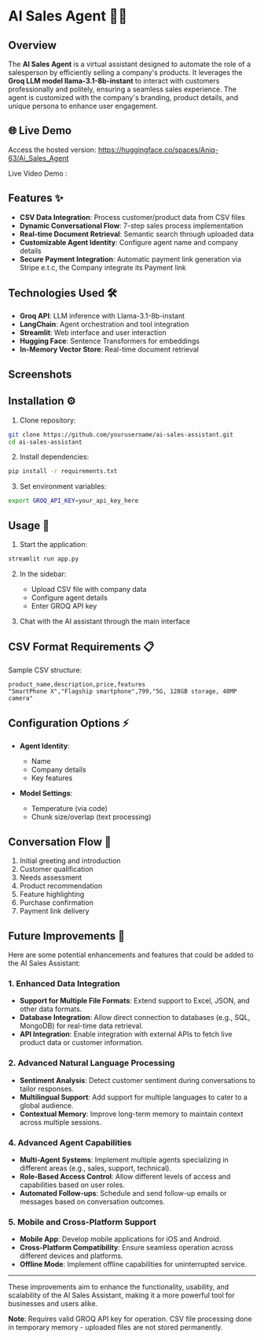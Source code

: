 # AI Sales Agent 🤖💼

## Overview
The **AI Sales Agent** is a virtual assistant designed to automate the role of a salesperson by efficiently selling a company's products. It leverages the **Groq LLM model llama-3.1-8b-instant** to interact with customers professionally and politely, ensuring a seamless sales experience. The agent is customized with the company's branding, product details, and unique persona to enhance user engagement.

## 🌐 Live Demo  
Access the hosted version: https://huggingface.co/spaces/Aniq-63/Ai_Sales_Agent

Live Video Demo : 


## Features ✨

- **CSV Data Integration**: Process customer/product data from CSV files
- **Dynamic Conversational Flow**: 7-step sales process implementation
- **Real-time Document Retrieval**: Semantic search through uploaded data
- **Customizable Agent Identity**: Configure agent name and company details
- **Secure Payment Integration**: Automatic payment link generation via Stripe e.t.c, the Company integrate its Payment link

## Technologies Used 🛠️

- **Groq API**: LLM inference with Llama-3.1-8b-instant
- **LangChain**: Agent orchestration and tool integration
- **Streamlit**: Web interface and user interaction
- **Hugging Face**: Sentence Transformers for embeddings
- **In-Memory Vector Store**: Real-time document retrieval

## Screenshots

## Installation ⚙️

1. Clone repository:
```bash
git clone https://github.com/yourusername/ai-sales-assistant.git
cd ai-sales-assistant
```

2. Install dependencies:
```bash
pip install -r requirements.txt
```

3. Set environment variables:
```bash
export GROQ_API_KEY=your_api_key_here
```

## Usage 🚀

1. Start the application:
```bash
streamlit run app.py
```

2. In the sidebar:
   - Upload CSV file with company data
   - Configure agent details
   - Enter GROQ API key

3. Chat with the AI assistant through the main interface

## CSV Format Requirements 📋

Sample CSV structure:
```csv
product_name,description,price,features
"SmartPhone X","Flagship smartphone",799,"5G, 128GB storage, 48MP camera"
```

## Configuration Options ⚡

- **Agent Identity**:
  - Name
  - Company details
  - Key features

- **Model Settings**:
  - Temperature (via code)
  - Chunk size/overlap (text processing)

## Conversation Flow 🔄

1. Initial greeting and introduction
2. Customer qualification
3. Needs assessment
4. Product recommendation
5. Feature highlighting
6. Purchase confirmation
7. Payment link delivery

## Future Improvements 🚀

Here are some potential enhancements and features that could be added to the AI Sales Assistant:

### 1. **Enhanced Data Integration**
   - **Support for Multiple File Formats**: Extend support to Excel, JSON, and other data formats.
   - **Database Integration**: Allow direct connection to databases (e.g., SQL, MongoDB) for real-time data retrieval.
   - **API Integration**: Enable integration with external APIs to fetch live product data or customer information.

### 2. **Advanced Natural Language Processing**
   - **Sentiment Analysis**: Detect customer sentiment during conversations to tailor responses.
   - **Multilingual Support**: Add support for multiple languages to cater to a global audience.
   - **Contextual Memory**: Improve long-term memory to maintain context across multiple sessions.


### 4. **Advanced Agent Capabilities**
   - **Multi-Agent Systems**: Implement multiple agents specializing in different areas (e.g., sales, support, technical).
   - **Role-Based Access Control**: Allow different levels of access and capabilities based on user roles.
   - **Automated Follow-ups**: Schedule and send follow-up emails or messages based on conversation outcomes.


### 5. **Mobile and Cross-Platform Support**
   - **Mobile App**: Develop mobile applications for iOS and Android.
   - **Cross-Platform Compatibility**: Ensure seamless operation across different devices and platforms.
   - **Offline Mode**: Implement offline capabilities for uninterrupted service.

---

These improvements aim to enhance the functionality, usability, and scalability of the AI Sales Assistant, making it a more powerful tool for businesses and users alike.


**Note**: Requires valid GROQ API key for operation. CSV file processing done in temporary memory - uploaded files are not stored permanently.
